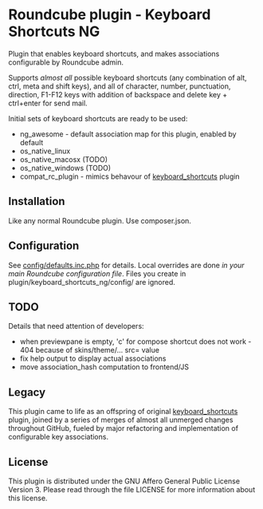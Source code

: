 # Roundcube plugin - Keyboard Shortcuts NG

Plugin that enables keyboard shortcuts, and makes associations configurable
by Roundcube admin.

Supports _almost all_ possible keyboard shortcuts (any combination of alt, ctrl,
meta and shift keys), and all of character, number, punctuation, direction, F1-F12
keys with addition of backspace and delete key + ctrl+enter for send mail.

Initial sets of keyboard shortcuts are ready to be used:
- ng_awesome - default association map for this plugin, enabled by default
- os_native_linux
- os_native_macosx (TODO)
- os_native_windows (TODO)
- compat_rc_plugin - mimics behavour of [keyboard_shortcuts](https://github.com/corbosman/keyboard_shortcuts) plugin



## Installation

Like any normal Roundcube plugin. Use composer.json.



## Configuration

See [config/defaults.inc.php](config/defaults.inc.php) for details.
Local overrides are done _in your main Roundcube configuration file_.
Files you create in plugin/keyboard_shortcuts_ng/config/ are ignored.



## TODO

Details that need attention of developers:
- when previewpane is empty, 'c' for compose shortcut does not work - 404 because of skins/theme/... src= value
- fix help output to display actual associations
- move association_hash computation to frontend/JS



## Legacy

This plugin came to life as an offspring of original
[keyboard_shortcuts](https://github.com/corbosman/keyboard_shortcuts) plugin,
joined by a series of merges of almost all unmerged changes throughout GitHub,
fueled by major refactoring and implementation of configurable key associations.



## License

This plugin is distributed under the GNU Affero General Public License Version 3.
Please read through the file LICENSE for more information about this license.
